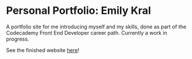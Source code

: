 # Personal Portfolio: Emily Kral

A portfolio site for me introducing myself and my skills, done as part of the
Codecademy Front End Developer career path. Currently a work in progress.

See the finished website [here](https://emilykral.github.io)!
